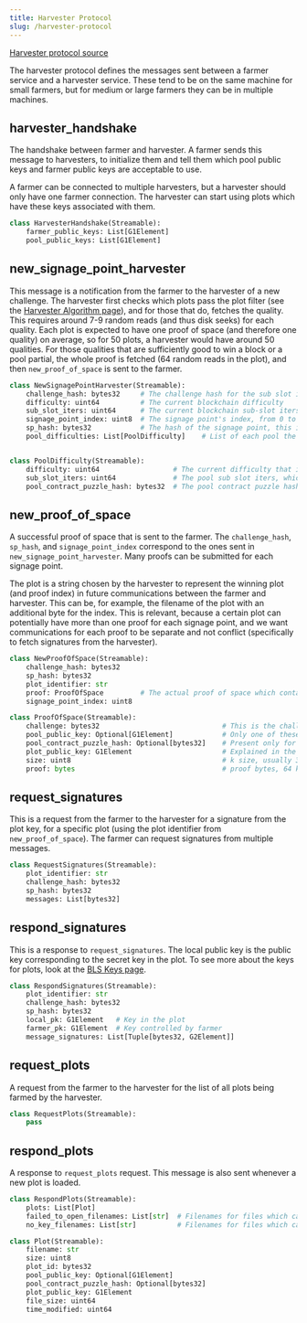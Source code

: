 ```yaml
---
title: Harvester Protocol
slug: /harvester-protocol
---
```


[Harvester protocol source](https://github.com/Chia-Network/chia-blockchain/blob/main/chia/protocols/harvester_protocol.py)

The harvester protocol defines the messages sent between a farmer service and a harvester service. These tend to
be on the same machine for small farmers, but for medium or large farmers they can be in multiple machines.

## harvester_handshake

The handshake between farmer and harvester.
A farmer sends this message to harvesters, to initialize them and tell them which
pool public keys and farmer public keys are acceptable to use.

A farmer can be connected to multiple harvesters, but a harvester should only have one farmer connection.
The harvester can start using plots which have these keys associated with them.

```python
class HarvesterHandshake(Streamable):
    farmer_public_keys: List[G1Element]
    pool_public_keys: List[G1Element]
```

## new_signage_point_harvester

This message is a notification from the farmer to the harvester of a new challenge.
The harvester first checks which plots pass the plot filter (see the [Harvester Algorithm page](/harvester-algorithm)), and for those that do, fetches the quality.
This requires around 7-9 random reads (and thus disk seeks) for each quality.
Each plot is expected to have one proof of space (and therefore one quality) on average, so for 50 plots, a harvester would have around 50 qualities.
For those qualities that are sufficiently good to win a block or a pool partial, the whole proof is fetched (64 random reads in the plot),
and then `new_proof_of_space` is sent to the farmer.

```python
class NewSignagePointHarvester(Streamable):
    challenge_hash: bytes32     # The challenge hash for the sub slot in which the signage point lies
    difficulty: uint64          # The current blockchain difficulty
    sub_slot_iters: uint64      # The current blockchain sub-slot iters
    signage_point_index: uint8  # The signage point's index, from 0 to 63. 0 for an end of sub slot signage point
    sp_hash: bytes32            # The hash of the signage point, this is == challenge_hash iff the index is 0
    pool_difficulties: List[PoolDifficulty]    # List of each pool the farmer is in, and what the difficulty is for that pool


class PoolDifficulty(Streamable):
    difficulty: uint64                  # The current difficulty that is set for plots belonging to this pool contract
    sub_slot_iters: uint64              # The pool sub slot iters, which is static for each network (mainnet, testnet)
    pool_contract_puzzle_hash: bytes32  # The pool contract puzzle hash which can be in many plots
```

## new_proof_of_space

A successful proof of space that is sent to the farmer. The `challenge_hash`, `sp_hash`, and `signage_point_index`
correspond to the ones sent in `new_signage_point_harvester`. Many proofs can be submitted for each signage point.

The plot is a string chosen by the harvester to represent the winning plot (and proof index) in future communications
between the farmer and harvester. This can be, for example, the filename of the plot with an additional byte for the index.
This is relevant, because a certain plot can potentially have more than one proof for each signage point, and we want
communications for each proof to be separate and not conflict (specifically to fetch signatures from the harvester).

```python
class NewProofOfSpace(Streamable):
    challenge_hash: bytes32
    sp_hash: bytes32
    plot_identifier: str
    proof: ProofOfSpace         # The actual proof of space which contains more data, shown below
    signage_point_index: uint8

class ProofOfSpace(Streamable):
    challenge: bytes32                              # This is the challenge for the pospace, explained in the Signage and Infusion Points page
    pool_public_key: Optional[G1Element]            # Only one of these two should be present
    pool_contract_puzzle_hash: Optional[bytes32]    # Present only for pooled plots
    plot_public_key: G1Element                      # Explained in the keys section
    size: uint8                                     # k size, usually 32 but can vary
    proof: bytes                                    # proof bytes, 64 k bit values, total size 8k bytes
```

## request_signatures

This is a request from the farmer to the harvester for a signature from the plot key, for a specific plot (using the
plot identifier from `new_proof_of_space`). The farmer can request signatures from multiple messages.

```python
class RequestSignatures(Streamable):
    plot_identifier: str
    challenge_hash: bytes32
    sp_hash: bytes32
    messages: List[bytes32]
```

## respond_signatures

This is a response to `request_signatures`. The local public key is the public key corresponding to the secret key
in the plot. To see more about the keys for plots, look at the [BLS Keys page](/bls-keys).

```python
class RespondSignatures(Streamable):
    plot_identifier: str
    challenge_hash: bytes32
    sp_hash: bytes32
    local_pk: G1Element   # Key in the plot
    farmer_pk: G1Element  # Key controlled by farmer
    message_signatures: List[Tuple[bytes32, G2Element]]
```

## request_plots

A request from the farmer to the harvester for the list of all plots being farmed by the harvester.

```python
class RequestPlots(Streamable):
    pass
```

## respond_plots

A response to `request_plots` request. This message is also sent whenever a new plot is loaded.

```python
class RespondPlots(Streamable):
    plots: List[Plot]
    failed_to_open_filenames: List[str]  # Filenames for files which cannot be opened
    no_key_filenames: List[str]          # Filenames for files which cannot be farmed by this farmer

class Plot(Streamable):
    filename: str
    size: uint8
    plot_id: bytes32
    pool_public_key: Optional[G1Element]
    pool_contract_puzzle_hash: Optional[bytes32]
    plot_public_key: G1Element
    file_size: uint64
    time_modified: uint64
```
